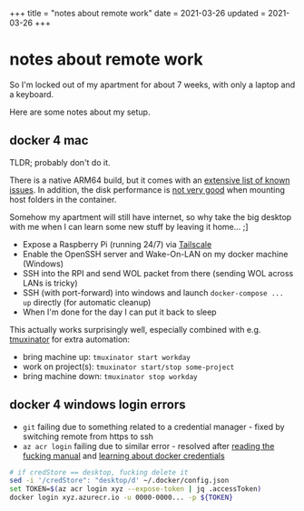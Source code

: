 +++
title = "notes about remote work"
date = 2021-03-26
updated = 2021-03-26
+++

# notes about remote work

So I'm locked out of my apartment for about 7 weeks, with only a laptop and a
keyboard. 

Here are some notes about my setup.

## docker 4 mac

TLDR; probably don't do it.

There is a native ARM64 build, but it comes with an [extensive list of known
issues](https://docs.docker.com/docker-for-mac/apple-m1/#known-issues). In
addition, the disk performance is [not very
good](https://github.com/docker/for-mac/issues/1592) when mounting host
folders in the container.

Somehow my apartment will still have internet, so why take the big desktop
with me when I can learn some new stuff by leaving it home... ;]

- Expose a Raspberry Pi (running 24/7) via [Tailscale](https://tailscale.com/)
- Enable the OpenSSH server and Wake-On-LAN on my docker machine (Windows) 
- SSH into the RPI and send WOL packet from there (sending WOL across LANs is tricky) 
- SSH (with port-forward) into windows and launch `docker-compose ... up` directly (for automatic cleanup) 
- When I'm done for the day I can put it back to sleep

This actually works surprisingly well, especially combined with e.g.
[tmuxinator](https://github.com/tmuxinator/tmuxinator) for  extra automation:

- bring machine up: `tmuxinator start workday` 
- work on project(s): `tmuxinator start/stop some-project` 
- bring machine down: `tmuxinator stop workday`

## docker 4 windows login errors

- `git` failing due to something related to a credential manager - fixed by switching remote from https to ssh
- `az acr login` failing due to similar error - resolved after [reading the fucking manual](https://docs.microsoft.com/en-us/azure/container-registry/container-registry-authentication)
and [learning about docker credentials](https://www.projectatomic.io/blog/2016/03/docker-credentials-store/)

```bash
# if credStore == desktop, fucking delete it
sed -i '/credStore": "desktop/d' ~/.docker/config.json
set TOKEN=$(az acr login xyz --expose-token | jq .accessToken)
docker login xyz.azurecr.io -u 0000-0000... -p ${TOKEN}
```
